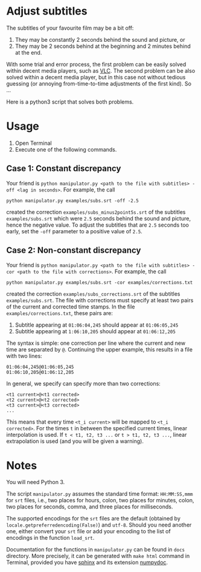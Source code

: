 # Adjust subtitles

The subtitles of your favourite film may be a bit off:

1. They may be constantly 2 seconds behind the sound and picture, or
2. They may be 2 seconds behind at the beginning and 2 minutes behind at the end.

With some trial and error process, the first problem can be easily solved within decent media players,
such as [VLC](https://www.videolan.org/vlc/index.sl.html).
The second problem can be also solved within a decent media player,
but in this case not without tedious guessing
(or annoying from-time-to-time adjustments of the first kind). So ...

Here is a python3 script that solves both problems.

# Usage

1. Open Terminal
2. Execute one of the following commands.

## Case 1: Constant discrepancy

Your friend is `python manipulator.py <path to the file with subtitles> -off <lag in seconds>`.
For example, the call

```
python manipulator.py examples/subs.srt -off -2.5
```

created the correction `examples/subs_minus2point5s.srt` of the subtitles `examples/subs.srt`
which were `2.5` seconds behind the sound and picture, hence the negative value.
To adjust the subtitles that are `2.5` seconds too early, set the `-off` parameter to a positive value of `2.5`.

## Case 2: Non-constant discrepancy

Your friend is `python manipulator.py <path to the file with subtitles> -cor <path to the file with corrections>`.
For example, the call

```
python manipulator.py examples/subs.srt -cor examples/corrections.txt
```

created the correction `examples/subs_corrections.srt` of the subtitles `examples/subs.srt`.
The file with corrections must specify at least two pairs of the current and corrected time stamps.
In the file `examples/corrections.txt`, these pairs are:

1. Subtitle appearing at `01:06:04,245` should appear at `01:06:05,245`
2. Subtitle appearing at `1:06:10,205` should appear at `01:06:12,205`

The syntax is simple: one correction per line where the current and new time are separated by `@`.
Continuing the upper example, this results in a file with two lines:

```
01:06:04,245@01:06:05,245
01:06:10,205@01:06:12,205
```

In general, we specify can specify more than two corrections:

```
<t1 current>@<t1 corrected>
<t2 current>@<t2 corrected>
<t3 current>@<t3 corrected>
...
```

This means that every time `<t_i current>` will be mapped to `<t_i corrected>`.
For the times `t` in between the specified current times, linear interpolation is used.
If `t < t1, t2, t3 ...` or `t > t1, t2, t3 ...`, linear extrapolation is used (and you will be given a warning).

# Notes

You will need Python 3.

The script `manipulator.py` assumes the standard time format: `HH:MM:SS,mmm` for `srt` files, i.e.,
two places for hours, colon, two places for minutes, colon, two places for seconds, comma,
and three places for milliseconds.

The supported encodings for the `srt` files are the default (obtained by `locale.getpreferredencoding(False)`)
and `utf-8`. Should you need another one, either convert your `srt` file or add your encoding to the list of encodings
in the function `load_srt`.

Documentation for the functions in `manipulator.py` can be found in `docs` directory. More precisely,
it can be generated with `make html` command in Terminal, provided you have
[sphinx](http://www.sphinx-doc.org/en/master/) and its extension
[numpydoc](https://pypi.org/project/numpydoc/).
